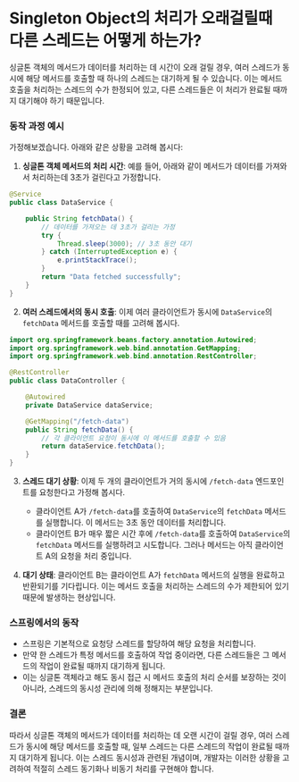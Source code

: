 # Singleton Object의 처리가 오래걸릴때 다른 스레드는 어떻게 하는가?

싱글톤 객체의 메서드가 데이터를 처리하는 데 시간이 오래 걸릴 경우, 여러 스레드가 동시에 해당 메서드를 호출할 때 하나의 스레드는 대기하게 될 수 있습니다. 이는 메서드 호출을 처리하는 스레드의 수가 한정되어 있고, 다른 스레드들은 이 처리가 완료될 때까지 대기해야 하기 때문입니다.

### 동작 과정 예시

가정해보겠습니다. 아래와 같은 상황을 고려해 봅시다:

1. **싱글톤 객체 메서드의 처리 시간**: 예를 들어, 아래와 같이 메서드가 데이터를 가져와서 처리하는데 3초가 걸린다고 가정합니다.

```java
@Service
public class DataService {

    public String fetchData() {
        // 데이터를 가져오는 데 3초가 걸리는 가정
        try {
            Thread.sleep(3000); // 3초 동안 대기
        } catch (InterruptedException e) {
            e.printStackTrace();
        }
        return "Data fetched successfully";
    }
}
```

2. **여러 스레드에서의 동시 호출**: 이제 여러 클라이언트가 동시에 `DataService`의 `fetchData` 메서드를 호출할 때를 고려해 봅시다.

```java
import org.springframework.beans.factory.annotation.Autowired;
import org.springframework.web.bind.annotation.GetMapping;
import org.springframework.web.bind.annotation.RestController;

@RestController
public class DataController {

    @Autowired
    private DataService dataService;

    @GetMapping("/fetch-data")
    public String fetchData() {
        // 각 클라이언트 요청이 동시에 이 메서드를 호출할 수 있음
        return dataService.fetchData();
    }
}
```

3. **스레드 대기 상황**: 이제 두 개의 클라이언트가 거의 동시에 `/fetch-data` 엔드포인트를 요청한다고 가정해 봅시다.

   - 클라이언트 A가 `/fetch-data`를 호출하여 `DataService`의 `fetchData` 메서드를 실행합니다. 이 메서드는 3초 동안 데이터를 처리합니다.
   - 클라이언트 B가 매우 짧은 시간 후에 `/fetch-data`를 호출하여 `DataService`의 `fetchData` 메서드를 실행하려고 시도합니다. 그러나 메서드는 아직 클라이언트 A의 요청을 처리 중입니다.

4. **대기 상태**: 클라이언트 B는 클라이언트 A가 `fetchData` 메서드의 실행을 완료하고 반환되기를 기다립니다. 이는 메서드 호출을 처리하는 스레드의 수가 제한되어 있기 때문에 발생하는 현상입니다.

### 스프링에서의 동작

- 스프링은 기본적으로 요청당 스레드를 할당하여 해당 요청을 처리합니다.
- 만약 한 스레드가 특정 메서드를 호출하여 작업 중이라면, 다른 스레드들은 그 메서드의 작업이 완료될 때까지 대기하게 됩니다.
- 이는 싱글톤 객체라고 해도 동시 접근 시 메서드 호출의 처리 순서를 보장하는 것이 아니라, 스레드의 동시성 관리에 의해 정해지는 부분입니다.

### 결론

따라서 싱글톤 객체의 메서드가 데이터를 처리하는 데 오랜 시간이 걸릴 경우, 여러 스레드가 동시에 해당 메서드를 호출할 때, 일부 스레드는 다른 스레드의 작업이 완료될 때까지 대기하게 됩니다. 이는 스레드 동시성과 관련된 개념이며, 개발자는 이러한 상황을 고려하여 적절히 스레드 동기화나 비동기 처리를 구현해야 합니다.